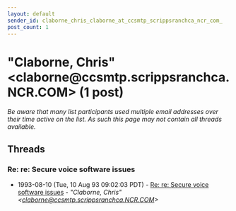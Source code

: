 ```yaml
---
layout: default
sender_id: claborne_chris_claborne_at_ccsmtp_scrippsranchca_ncr_com_
post_count: 1
---
```


# "Claborne, Chris" <claborne<span>@</span>ccsmtp.scrippsranchca.NCR.COM> (1 post)

_Be aware that many list participants used multiple email addresses over their time active on the list. As such this page may not contain all threads available._

## Threads

### Re: re: Secure voice software issues
+ 1993-08-10 (Tue, 10 Aug 93 09:02:03 PDT) - [Re: re: Secure voice software issues](/archive/1993/08/cbfedeb1cd58cf9b7644696895c4ab4741b552155af58b1dc3c3f58a8f2befb5) - _"Claborne, Chris" \<claborne@ccsmtp.scrippsranchca.NCR.COM\>_

